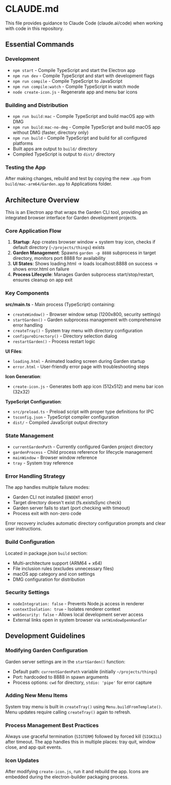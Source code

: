 # CLAUDE.md

This file provides guidance to Claude Code (claude.ai/code) when working with code in this repository.

## Essential Commands

### Development

- `npm start` - Compile TypeScript and start the Electron app
- `npm run dev` - Compile TypeScript and start with development flags
- `npm run compile` - Compile TypeScript to JavaScript
- `npm run compile:watch` - Compile TypeScript in watch mode
- `node create-icon.js` - Regenerate app and menu bar icons

### Building and Distribution

- `npm run build:mac` - Compile TypeScript and build macOS app with DMG
- `npm run build:mac-no-dmg` - Compile TypeScript and build macOS app without DMG (faster, directory only)
- `npm run build` - Compile TypeScript and build for all configured platforms
- Built apps are output to `build/` directory
- Compiled TypeScript is output to `dist/` directory

### Testing the App

After making changes, rebuild and test by copying the new `.app` from `build/mac-arm64/Garden.app` to Applications folder.

## Architecture Overview

This is an Electron app that wraps the Garden CLI tool, providing an integrated browser interface for Garden development projects.

### Core Application Flow

1. **Startup**: App creates browser window + system tray icon, checks if default directory (`~/projects/things`) exists
2. **Garden Management**: Spawns `garden -p 8888` subprocess in target directory, monitors port 8888 for availability
3. **UI States**: Shows loading.html → loads localhost:8888 on success → shows error.html on failure
4. **Process Lifecycle**: Manages Garden subprocess start/stop/restart, ensures cleanup on app exit

### Key Components

**src/main.ts** - Main process (TypeScript) containing:

- `createWindow()` - Browser window setup (1200x800, security settings)
- `startGarden()` - Garden subprocess management with comprehensive error handling
- `createTray()` - System tray menu with directory configuration
- `configureDirectory()` - Directory selection dialog
- `restartGarden()` - Process restart logic

**UI Files**:

- `loading.html` - Animated loading screen during Garden startup
- `error.html` - User-friendly error page with troubleshooting steps

**Icon Generation**:

- `create-icon.js` - Generates both app icon (512x512) and menu bar icon (32x32)

**TypeScript Configuration**:

- `src/preload.ts` - Preload script with proper type definitions for IPC
- `tsconfig.json` - TypeScript compiler configuration
- `dist/` - Compiled JavaScript output directory

### State Management

- `currentGardenPath` - Currently configured Garden project directory
- `gardenProcess` - Child process reference for lifecycle management
- `mainWindow` - Browser window reference
- `tray` - System tray reference

### Error Handling Strategy

The app handles multiple failure modes:

- Garden CLI not installed (`ENOENT` error)
- Target directory doesn't exist (fs.existsSync check)
- Garden server fails to start (port checking with timeout)
- Process exit with non-zero code

Error recovery includes automatic directory configuration prompts and clear user instructions.

### Build Configuration

Located in package.json `build` section:

- Multi-architecture support (ARM64 + x64)
- File inclusion rules (excludes unnecessary files)
- macOS app category and icon settings
- DMG configuration for distribution

### Security Settings

- `nodeIntegration: false` - Prevents Node.js access in renderer
- `contextIsolation: true` - Isolates renderer context
- `webSecurity: false` - Allows local development server access
- External links open in system browser via `setWindowOpenHandler`

## Development Guidelines

### Modifying Garden Configuration

Garden server settings are in the `startGarden()` function:

- Default path: `currentGardenPath` variable (initially `~/projects/things`)
- Port: hardcoded to 8888 in spawn arguments
- Process options: `cwd` for directory, `stdio: 'pipe'` for error capture

### Adding New Menu Items

System tray menu is built in `createTray()` using `Menu.buildFromTemplate()`. Menu updates require calling `createTray()` again to refresh.

### Process Management Best Practices

Always use graceful termination (`SIGTERM`) followed by forced kill (`SIGKILL`) after timeout. The app handles this in multiple places: tray quit, window close, and app quit events.

### Icon Updates

After modifying `create-icon.js`, run it and rebuild the app. Icons are embedded during the electron-builder packaging process.
